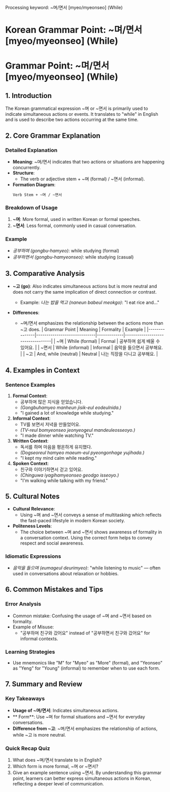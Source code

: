 Processing keyword: ~며/면서 [myeo/myeonseo] (While)
# Korean Grammar Point: ~며/면서 [myeo/myeonseo] (While)
# Grammar Point: ~며/면서 [myeo/myeonseo] (While)
## 1. Introduction
The Korean grammatical expression ~며 or ~면서 is primarily used to indicate simultaneous actions or events. It translates to "while" in English and is used to describe two actions occurring at the same time.
## 2. Core Grammar Explanation
### Detailed Explanation
- **Meaning**: ~며/면서 indicates that two actions or situations are happening concurrently.
- **Structure**: 
  - The verb or adjective stem + ~며 (formal) / ~면서 (informal).
- **Formation Diagram**:
  ```
  Verb Stem + ~며 / ~면서
  ```
### Breakdown of Usage
1. **~며**: More formal, used in written Korean or formal speeches.
2. **~면서**: Less formal, commonly used in casual conversation.
### Example
- *공부하며 (gongbu-hamyeo)*: while studying (formal)
- *공부하면서 (gongbu-hamyeonseo)*: while studying (casual)
## 3. Comparative Analysis
- **~고 (go)**: Also indicates simultaneous actions but is more neutral and does not carry the same implication of direct connection or contrast.
  - Example: *나는 밥을 먹고 (naneun babeul meokgo)*: "I eat rice and..."
  
- **Differences**: 
   - ~며/면서 emphasizes the relationship between the actions more than ~고 does.
| Grammar Point | Meaning                     | Formality   | Example                          |
|---------------|-----------------------------|-------------|----------------------------------|
| ~며          | While (formal)              | Formal      | 공부하며 쉽게 배울 수 있어요.       |
| ~면서        | While (informal)            | Informal    | 음악을 들으면서 공부해요.         |
| ~고          | And, while (neutral)        | Neutral     | 나는 직장을 다니고 공부해요.       |
## 4. Examples in Context
### Sentence Examples
1. **Formal Context**:
   - 공부하며 많은 지식을 얻었습니다.
   - *(Gongbuhamyeo manheun jisik-eul eodeulnida.)*
   - "I gained a lot of knowledge while studying."
2. **Informal Context**:
   - TV를 보면서 저녁을 만들었어요.
   - *(TV-reul bomyeonseo jeonyeogeul mandeuleosseoyo.)*
   - "I made dinner while watching TV."
3. **Written Context**:
   - 독서를 하며 마음을 평온하게 유지했다.
   - *(Dogseoreul hamyeo maeum-eul pyeongonhage yujihada.)*
   - "I kept my mind calm while reading."
4. **Spoken Context**:
   - 친구와 이야기하면서 걷고 있어요.
   - *(Chinguwa iyagihamyeonseo geodgo isseoyo.)*
   - "I'm walking while talking with my friend."
## 5. Cultural Notes
- **Cultural Relevance**: 
  - Using ~며 and ~면서 conveys a sense of multitasking which reflects the fast-paced lifestyle in modern Korean society.
- **Politeness Levels**: 
  - The choice between ~며 and ~면서 shows awareness of formality in a conversation context. Using the correct form helps to convey respect and social awareness.
### Idiomatic Expressions
- *음악을 들으며 (eumageul deurimyeo)*: "while listening to music" — often used in conversations about relaxation or hobbies.
## 6. Common Mistakes and Tips
### Error Analysis
- Common mistake: Confusing the usage of ~며 and ~면서 based on formality.
- Example of Misuse: 
  - "공부하며 친구와 갔어요" instead of "공부하면서 친구와 갔어요" for informal contexts.
### Learning Strategies
- Use mnemonics like "M" for "Myeo" as "More" (formal), and "Yeonseo" as "Yeng" for "Young" (informal) to remember when to use each form.
## 7. Summary and Review
### Key Takeaways
- **Usage of ~며/면서**: Indicates simultaneous actions.
- ** Form**: Use ~며 for formal situations and ~면서 for everyday conversations.
- **Difference from ~고**: ~며/면서 emphasizes the relationship of actions, while ~고 is more neutral.
### Quick Recap Quiz
1. What does ~며/면서 translate to in English?
2. Which form is more formal, ~며 or ~면서?
3. Give an example sentence using ~면서.
By understanding this grammar point, learners can better express simultaneous actions in Korean, reflecting a deeper level of communication.
